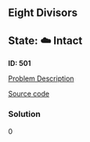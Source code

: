 ## Eight Divisors

## State: :cloud: **Intact**

**ID: 501**

[Problem Description](https://projecteuler.net/problem=501)

[Source code](main.cpp)

### Solution
0